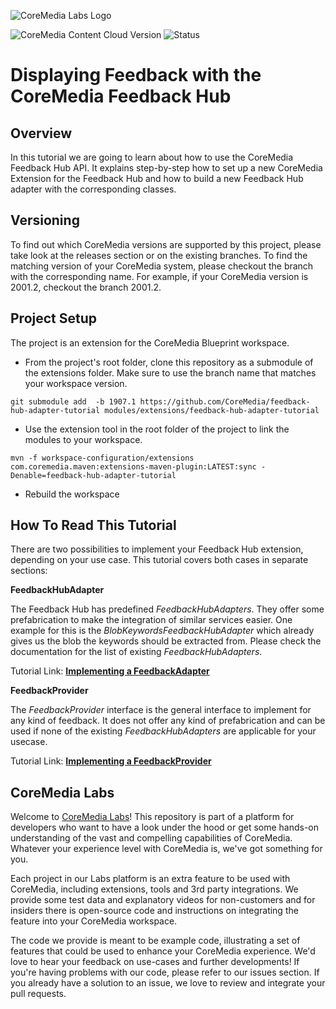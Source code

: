 ![CoreMedia Labs Logo](https://documentation.coremedia.com/badges/banner_coremedia_labs_wide.png "CoreMedia Labs Logo")

![CoreMedia Content Cloud Version](https://img.shields.io/static/v1?message=2101&label=CoreMedia%20Content%20Cloud&style=for-the-badge&labelColor=666666&color=672779 
"This badge shows the CoreMedia version this project is compatible with. 
Please read the versioning section of the project to see what other CoreMedia versions are supported and how to find them."
)
![Status](https://img.shields.io/static/v1?message=active&label=Status&style=for-the-badge&labelColor=666666&color=2FAC66 
"The status badge describes if the project is maintained. Possible values are active and inactive. 
If a project is inactive it means that the development has been discontinued and won't support future CoreMedia versions."
)


# Displaying Feedback with the CoreMedia Feedback Hub 

## Overview 

In this tutorial we are going to learn about how to use the CoreMedia Feedback Hub API.
It explains step-by-step how to set up a new CoreMedia Extension for the Feedback Hub
and how to build a new Feedback Hub adapter with the corresponding classes.

## Versioning

To find out which CoreMedia versions are supported by this project, 
please take look at the releases section or on the existing branches. 
To find the matching version of your CoreMedia system, please checkout the branch 
with the corresponding name. For example, 
if your CoreMedia version is 2001.2, checkout the branch 2001.2.


## Project Setup

The project is an extension for the CoreMedia Blueprint workspace.

- From the project's root folder, clone this repository as a submodule of the extensions folder. 
Make sure to use the branch name that matches your workspace version. 
```
git submodule add  -b 1907.1 https://github.com/CoreMedia/feedback-hub-adapter-tutorial modules/extensions/feedback-hub-adapter-tutorial
```

- Use the extension tool in the root folder of the project to link the modules to your workspace.
 ```
mvn -f workspace-configuration/extensions com.coremedia.maven:extensions-maven-plugin:LATEST:sync -Denable=feedback-hub-adapter-tutorial
```

- Rebuild the workspace

## How To Read This Tutorial

There are two possibilities to implement your Feedback Hub extension, depending
on your use case. This tutorial covers both cases in separate sections: 

**FeedbackHubAdapter**
 
The Feedback Hub has predefined _FeedbackHubAdapters_. They offer some prefabrication
to make the integration of similar services easier. One example for this
is the _BlobKeywordsFeedbackHubAdapter_ which already gives us the blob the keywords 
should be extracted from. Please check the documentation for the list of existing
_FeedbackHubAdapters_. 


Tutorial Link: **[Implementing a FeedbackAdapter](example_adapter.md)**



**FeedbackProvider**

The _FeedbackProvider_ interface is the general interface to implement for any
kind of feedback. It does not offer any kind of prefabrication and can be used
if none of the existing _FeedbackHubAdapters_ are applicable for your usecase.

Tutorial Link: **[Implementing a FeedbackProvider](example_provider.md)**

## CoreMedia Labs

Welcome to [CoreMedia Labs](https://blog.coremedia.com/labs/)! This repository
is part of a platform for developers who want to have a look under the hood or
get some hands-on understanding of the vast and compelling capabilities of
CoreMedia. Whatever your experience level with CoreMedia is, we've got something
for you.

Each project in our Labs platform is an extra feature to be used with CoreMedia,
including extensions, tools and 3rd party integrations. We provide some test
data and explanatory videos for non-customers and for insiders there is
open-source code and instructions on integrating the feature into your
CoreMedia workspace. 

The code we provide is meant to be example code, illustrating a set of features
that could be used to enhance your CoreMedia experience. We'd love to hear your
feedback on use-cases and further developments! If you're having problems with
our code, please refer to our issues section. If you already have a solution to 
an issue, we love to review and integrate your pull requests. 

